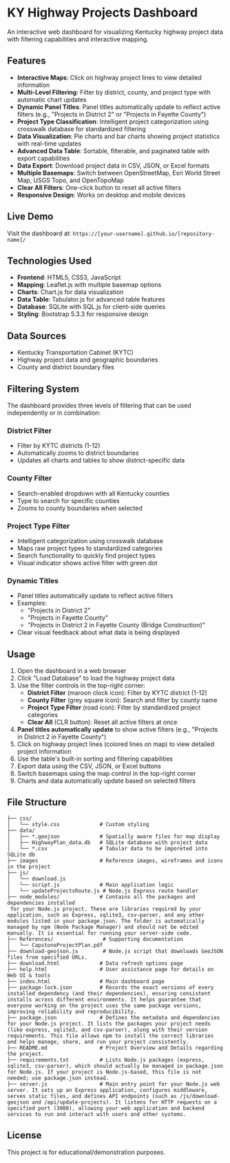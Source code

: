 # KY Highway Projects Dashboard

An interactive web dashboard for visualizing Kentucky highway project data with filtering capabilities and interactive mapping.

## Features

- **Interactive Maps**: Click on highway project lines to view detailed information
- **Multi-Level Filtering**: Filter by district, county, and project type with automatic chart updates
- **Dynamic Panel Titles**: Panel titles automatically update to reflect active filters (e.g., "Projects in District 2" or "Projects in Fayette County")
- **Project Type Classification**: Intelligent project categorization using crosswalk database for standardized filtering
- **Data Visualization**: Pie charts and bar charts showing project statistics with real-time updates
- **Advanced Data Table**: Sortable, filterable, and paginated table with export capabilities
- **Data Export**: Download project data in CSV, JSON, or Excel formats
- **Multiple Basemaps**: Switch between OpenStreetMap, Esri World Street Map, USGS Topo, and OpenTopoMap
- **Clear All Filters**: One-click button to reset all active filters
- **Responsive Design**: Works on desktop and mobile devices

## Live Demo

Visit the dashboard at: `https://[your-username].github.io/[repository-name]/`

## Technologies Used

- **Frontend**: HTML5, CSS3, JavaScript
- **Mapping**: Leaflet.js with multiple basemap options
- **Charts**: Chart.js for data visualization
- **Data Table**: Tabulator.js for advanced table features
- **Database**: SQLite with SQL.js for client-side queries
- **Styling**: Bootstrap 5.3.3 for responsive design

## Data Sources

- Kentucky Transportation Cabinet (KYTC)
- Highway project data and geographic boundaries
- County and district boundary files

## Filtering System

The dashboard provides three levels of filtering that can be used independently or in combination:

### District Filter
- Filter by KYTC districts (1-12)
- Automatically zooms to district boundaries
- Updates all charts and tables to show district-specific data

### County Filter
- Search-enabled dropdown with all Kentucky counties
- Type to search for specific counties
- Zooms to county boundaries when selected

### Project Type Filter
- Intelligent categorization using crosswalk database
- Maps raw project types to standardized categories
- Search functionality to quickly find project types
- Visual indicator shows active filter with green dot

### Dynamic Titles
- Panel titles automatically update to reflect active filters
- Examples:
  - "Projects in District 2"
  - "Projects in Fayette County"
  - "Projects in District 2 in Fayette County (Bridge Construction)"
- Clear visual feedback about what data is being displayed

## Usage

1. Open the dashboard in a web browser
2. Click "Load Database" to load the highway project data
3. Use the filter controls in the top-right corner:
   - **District Filter** (maroon clock icon): Filter by KYTC district (1-12)
   - **County Filter** (grey square icon): Search and filter by county name
   - **Project Type Filter** (road icon): Filter by standardized project categories
   - **Clear All** (CLR button): Reset all active filters at once
4. **Panel titles automatically update** to show active filters (e.g., "Projects in District 2 in Fayette County")
5. Click on highway project lines (colored lines on map) to view detailed project information
6. Use the table's built-in sorting and filtering capabilities
7. Export data using the CSV, JSON, or Excel buttons
8. Switch basemaps using the map control in the top-right corner
9. Charts and data automatically update based on selected filters

## File Structure

```text
├── css/
│   └── style.css             # Custom styling
├── data/
│   ├── *.geojson             # Spatially aware files for map display
│   ├── HighwayPlan_data.db   # SQLite database with project data
│   └── *.csv                 # Tabular data to be imporeted into SQLite db
├── images                    # Reference images, wireframes and icons in the project
├── js/
│   └── download.js
│   └── script.js             # Main application logic
│   └── updateProjectsRoute.js # Node.js Express route handler
├── node_modules/             # Contains all the packages and dependencies installed
 for your Node.js project. These are libraries required by your application, such as Express, sqlite3, csv-parser, and any other modules listed in your package.json. The folder is automatically managed by npm (Node Package Manager) and should not be edited manually. It is essential for running your server-side code.
├── References/                # Supporting documentation
│   └── CapstoneProjectPlan.pdf
├── download-geojson.js        # Node.js script that downloads GeoJSON files from specified URLs.
├── download.html             # Data refresh options page
├── help.html                 # User assistance page for details on Web UI & tools
├── index.html                # Main dashboard page
├── package-lock.json         # Records the exact versions of every installed dependency (and their dependencies), ensuring consistent installs across different environments. It helps guarantee that everyone working on the project uses the same package versions, improving reliability and reproducibility.
├── package.json              # Defines the metadata and dependencies for your Node.js project. It lists the packages your project needs (like express, sqlite3, and csv-parser), along with their version requirements. This file allows npm to install the correct libraries and helps manage, share, and run your project consistently.
├── README.md                 # Project Overview and Details regarding the project.
├── requirements.txt          # Lists Node.js packages (express, sqlite3, csv-parser), which should actually be managed in package.json for Node.js. If your project is Node.js-based, this file is not needed; use package.json instead.
├── server.js                 # Main entry point for your Node.js web server. It sets up an Express application, configures middleware, serves static files, and defines API endpoints (such as /js/download-geojson and /api/update-projects). It listens for HTTP requests on a specified port (3000), allowing your web application and backend services to run and interact with users and other systems.
```


## License

This project is for educational/demonstration purposes.

